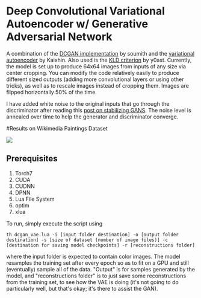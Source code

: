 
# Deep Convolutional Variational Autoencoder w/ Generative Adversarial Network

A combination of the [DCGAN implementation](https://github.com/soumith/dcgan.torch) by soumith and the [variational autoencoder](https://github.com/Kaixhin/Autoencoders) by Kaixhin. Also used is the [KLD criterion](https://github.com/y0ast/VAE-Torch) by y0ast. Currently, the model is set up to produce 64x64 images from inputs of any size via center cropping. You can modify the code relatively easily to produce different sized outputs (adding more convolutional layers or using other tricks), as well as to rescale images instead of cropping them. Images are flipped horizontally 50% of the time. 

I have added white noise to the original inputs that go through the discriminator after reading this [post on stabilizing GANS](http://www.inference.vc/instance-noise-a-trick-for-stabilising-gan-training/). The noise level is annealed over time to help the generator and discriminator converge. 

#Results on Wikimedia Paintings Dataset

![](https://github.com/staturecrane/dcgan_vae_torch/blob/master/tiled_images.png)

## Prerequisites 
1. Torch7
2. CUDA
3. CUDNN
4. DPNN
5. Lua File System
6. optim
7. xlua

To run, simply execute the script using 

``` 
th dcgan_vae.lua -i [input folder destination] -o [output folder destination] -s [size of dataset (number of image files)] -c [destination for saving model checkpoints] -r [reconstructions folder]
```

where the input folder is expected to contain color images. The model resamples the training set after every epoch so as to fit on a GPU and still (eventually) sample all of the data. "Output" is for samples generated by the model, and "reconstructions folder" is to just save some reconstructions from the training set, to see how the VAE is doing (it's not going to do particularly well, but that's okay; it's there to assist the GAN).

